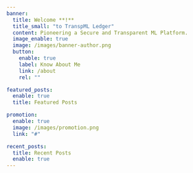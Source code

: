 ```yaml
---
banner:
  title: Welcome **!**
  title_small: "to TranspML Ledger"
  content: Pioneering a Secure and Transparent ML Platform.
  image_enable: true
  image: /images/banner-author.png
  button:
    enable: true
    label: Know About Me
    link: /about
    rel: ""

featured_posts:
  enable: true
  title: Featured Posts

promotion:
  enable: true
  image: /images/promotion.png
  link: "#"

recent_posts:
  title: Recent Posts
  enable: true
---
```

